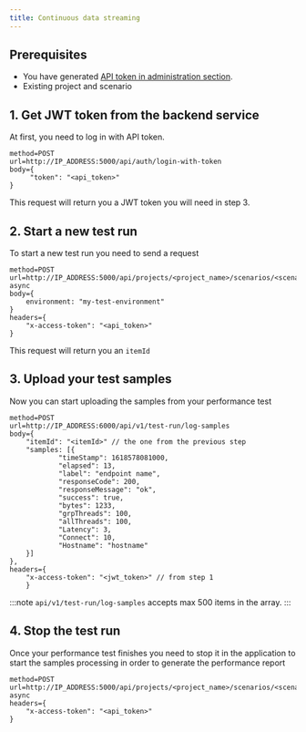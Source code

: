 ```yaml
---
title: Continuous data streaming
---
```


## Prerequisites
* You have generated [API token in administration section](/docs/guides/administration/api-token).
* Existing project and scenario

## 1. Get JWT token from the backend service
At first, you need to log in with API token.

```
method=POST
url=http://IP_ADDRESS:5000/api/auth/login-with-token
body={ 
     "token": "<api_token>"
}
```

This request will return you a JWT token you will need in step 3.

## 2. Start a new test run
To start a new test run you need to send a request

```
method=POST
url=http://IP_ADDRESS:5000/api/projects/<project_name>/scenarios/<scenario_name>/items/start-async
body={
    environment: "my-test-environment"
}
headers={
    "x-access-token": "<api_token>"
}
```

This request will return you an `itemId`


## 3. Upload your test samples
Now you can start uploading the samples from your performance test

```
method=POST
url=http://IP_ADDRESS:6000/api/v1/test-run/log-samples
body={
    "itemId": "<itemId>" // the one from the previous step
    "samples: [{
            "timeStamp": 1618578081000,
            "elapsed": 13,
            "label": "endpoint name",
            "responseCode": 200,
            "responseMessage": "ok",
            "success": true,
            "bytes": 1233,
            "grpThreads": 100,
            "allThreads": 100,
            "Latency": 3,
            "Connect": 10,
            "Hostname": "hostname"
    }]
},
headers={
    "x-access-token": "<jwt_token>" // from step 1
    }
```

:::note
`api/v1/test-run/log-samples` accepts max 500 items in the array.
:::

## 4. Stop the test run
Once your performance test finishes you need to stop it in the application to start the samples processing in order to generate the performance report

```
method=POST
url=http://IP_ADDRESS:5000/api/projects/<project_name>/scenarios/<scenario_name>/items/<item_id>/stop-async
headers={
    "x-access-token": "<api_token>"
}
```
